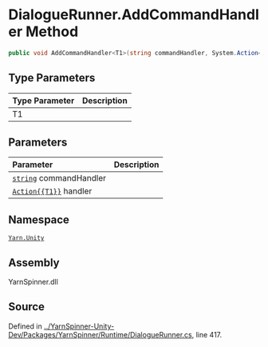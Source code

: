 <!-- This file was generated by a tool. Do not edit this file by hand. -->

# DialogueRunner.AddCommandHandler<T1> Method


```csharp
public void AddCommandHandler<T1>(string commandHandler, System.Action<T1> handler)
```

## Type Parameters
|Type Parameter|Description|
|:---|:---|
|T1||
## Parameters
|Parameter|Description|
|:---|:---|
|[`string`](https://docs.microsoft.com/dotnet/api/System.String) commandHandler||
|[`Action{{T1}}`](https://docs.microsoft.com/dotnet/api/System.Action{{T1}}) handler||


## Namespace
[`Yarn.Unity`](/api/csharp/yarn.unity/README.md)

## Assembly
YarnSpinner.dll

## Source
Defined in [../YarnSpinner-Unity-Dev/Packages/YarnSpinner/Runtime/DialogueRunner.cs](https://github.com/YarnSpinnerTool/YarnSpinner-Unity//blob/develop/Runtime/DialogueRunner.cs#L417), line 417.

